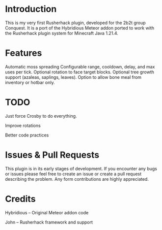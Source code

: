 # Introduction

This is my very first Rusherhack plugin, developed for the 2b2t group Conquest.
It is a port of the Hybridious Meteor addon ported to work with the Rusherhack plugin system for Minecraft Java 1.21.4.

# Features

Automatic moss spreading 
Configurable range, cooldown, delay, and max uses per tick.
Optional rotation to face target blocks.
Optional tree growth support (azaleas, saplings, leaves).
Option to allow bone meal from inventory or hotbar only.

# TODO

Just force Crosby to do everything.

Improve rotations 

Better code practices 

# Issues & Pull Requests

This plugin is in its early stages of development.
If you encounter any bugs or issues please feel free to create an issue or create a pull request describing the problem. Any form contributions are highly appreciated.

# Credits

Hybridious – Original Meteor addon code

John – Rusherhack framework and support
